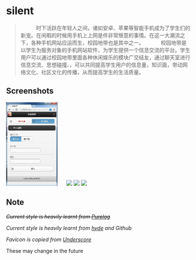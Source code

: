 # silent

> 　　　时下活跃在年轻人之间，诸如安卓、苹果等智能手机成为了学生们的新宠。在闲暇的时候用手机上上网是件非常惬意的事情。在这一大潮流之下，各种手机网站应运而生，校园地带也是其中之一。
　　　校园地带是以学生为服务对象的手机网站软件，为学生提供一个信息交流的平台。学生用户可以通过校园地带里面各种休闲娱乐的模块广交结友，通过聊天室进行信息交流、思想碰撞、，可以共同提高学生用户的信息量，知识面，带动网络文化、社区文化的传播，从而提高学生的生活质量。

## Screenshots

<img src="进入界面.jpg" width="140">
&nbsp;&nbsp;&nbsp;&nbsp;
<img src="Screenshot_from_2014-05-08_01-56-27.png" width="270">

<img src="Screenshot_from_2014-05-08_01-48-37.png" width="360">

<img src="Screenshot_from_2014-05-08_01-50-42.png" width="360">

## Note

~~*Current style is heavily learnt from [Purelog](https://github.com/conis/Purelog)*~~

*Current style is heavily learnt from [hyde](https://github.com/mdo/hyde) and Github*

*Favicon is copied from [Underscore](https://github.com/jashkenas/underscore)*

These may change in the future
